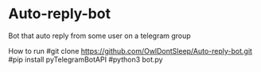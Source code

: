 # Auto-reply-bot
Bot that auto reply from some user on a telegram group

How to run
#git clone https://github.com/OwlDontSleep/Auto-reply-bot.git
#pip install pyTelegramBotAPI
#python3 bot.py
